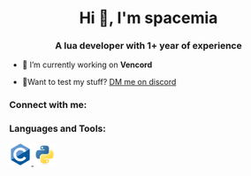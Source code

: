 <h1 align="center">Hi 👋, I'm spacemia</h1>
<h3 align="center">A lua developer with 1+ year of experience</h3>

- 🔭 I’m currently working on **Vencord**

- 👀Want to test my stuff? [DM me on discord](spacemiaa)

<h3 align="left">Connect with me:</h3>
<p align="left">
</p>

<h3 align="left">Languages and Tools:</h3>
<p align="left"> <a href="https://www.cprogramming.com/" target="_blank" rel="noreferrer"> <img src="https://raw.githubusercontent.com/devicons/devicon/master/icons/c/c-original.svg" alt="c" width="40" height="40"/> </a> <a href="https://www.python.org" target="_blank" rel="noreferrer"> <img src="https://raw.githubusercontent.com/devicons/devicon/master/icons/python/python-original.svg" alt="python" width="40" height="40"/> </a> </p>

